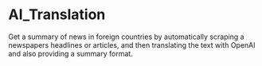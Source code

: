 # AI_Translation
Get a summary of news in foreign countries by automatically scraping a newspapers headlines or articles, and then translating the text with OpenAI and also providing a summary format.

